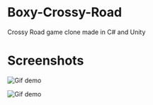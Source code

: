 # Boxy-Crossy-Road
Crossy Road game clone made in C# and Unity

# Screenshots
![Gif demo](crossy_road_short_small.gif)

![Gif demo](crossy_road_small.gif)
